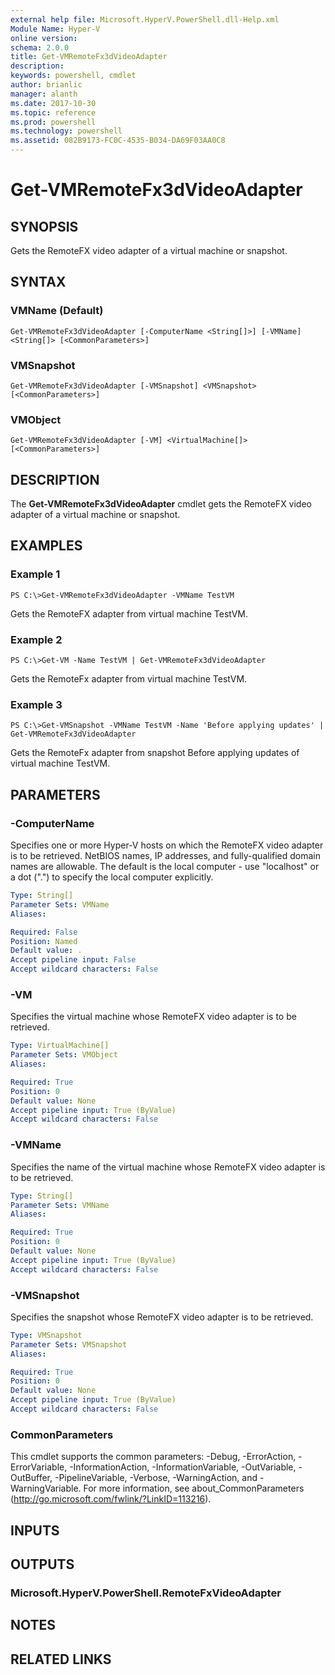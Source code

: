```yaml
---
external help file: Microsoft.HyperV.PowerShell.dll-Help.xml
Module Name: Hyper-V
online version: 
schema: 2.0.0
title: Get-VMRemoteFx3dVideoAdapter
description: 
keywords: powershell, cmdlet
author: brianlic
manager: alanth
ms.date: 2017-10-30
ms.topic: reference
ms.prod: powershell
ms.technology: powershell
ms.assetid: 082B9173-FC0C-4535-B034-DA69F03AA0C8
---
```


# Get-VMRemoteFx3dVideoAdapter

## SYNOPSIS
Gets the RemoteFX video adapter of a virtual machine or snapshot.

## SYNTAX

### VMName (Default)
```
Get-VMRemoteFx3dVideoAdapter [-ComputerName <String[]>] [-VMName] <String[]> [<CommonParameters>]
```

### VMSnapshot
```
Get-VMRemoteFx3dVideoAdapter [-VMSnapshot] <VMSnapshot> [<CommonParameters>]
```

### VMObject
```
Get-VMRemoteFx3dVideoAdapter [-VM] <VirtualMachine[]> [<CommonParameters>]
```

## DESCRIPTION
The **Get-VMRemoteFx3dVideoAdapter** cmdlet gets the RemoteFX video adapter of a virtual machine or snapshot.

## EXAMPLES

### Example 1
```
PS C:\>Get-VMRemoteFx3dVideoAdapter -VMName TestVM
```

Gets the RemoteFX adapter from virtual machine TestVM.

### Example 2
```
PS C:\>Get-VM -Name TestVM | Get-VMRemoteFx3dVideoAdapter
```

Gets the RemoteFx adapter from virtual machine TestVM.

### Example 3
```
PS C:\>Get-VMSnapshot -VMName TestVM -Name 'Before applying updates' | Get-VMRemoteFx3dVideoAdapter
```

Gets the RemoteFx adapter from snapshot Before applying updates of virtual machine TestVM.

## PARAMETERS

### -ComputerName
Specifies one or more Hyper-V hosts on which the RemoteFX video adapter is to be retrieved.
NetBIOS names, IP addresses, and fully-qualified domain names are allowable.
The default is the local computer - use "localhost" or a dot (".") to specify the local computer explicitly.

```yaml
Type: String[]
Parameter Sets: VMName
Aliases: 

Required: False
Position: Named
Default value: .
Accept pipeline input: False
Accept wildcard characters: False
```

### -VM
Specifies the virtual machine whose RemoteFX video adapter is to be retrieved.

```yaml
Type: VirtualMachine[]
Parameter Sets: VMObject
Aliases: 

Required: True
Position: 0
Default value: None
Accept pipeline input: True (ByValue)
Accept wildcard characters: False
```

### -VMName
Specifies the name of the virtual machine whose RemoteFX video adapter is to be retrieved.

```yaml
Type: String[]
Parameter Sets: VMName
Aliases: 

Required: True
Position: 0
Default value: None
Accept pipeline input: True (ByValue)
Accept wildcard characters: False
```

### -VMSnapshot
Specifies the snapshot whose RemoteFX video adapter is to be retrieved.

```yaml
Type: VMSnapshot
Parameter Sets: VMSnapshot
Aliases: 

Required: True
Position: 0
Default value: None
Accept pipeline input: True (ByValue)
Accept wildcard characters: False
```

### CommonParameters
This cmdlet supports the common parameters: -Debug, -ErrorAction, -ErrorVariable, -InformationAction, -InformationVariable, -OutVariable, -OutBuffer, -PipelineVariable, -Verbose, -WarningAction, and -WarningVariable. For more information, see about_CommonParameters (http://go.microsoft.com/fwlink/?LinkID=113216).

## INPUTS

## OUTPUTS

### Microsoft.HyperV.PowerShell.RemoteFxVideoAdapter

## NOTES

## RELATED LINKS

